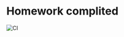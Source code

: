 # Homework complited

![CI](https://github.com/yung78/ahj-hw11.1/actions/workflows/web.yml/badge.svg)


